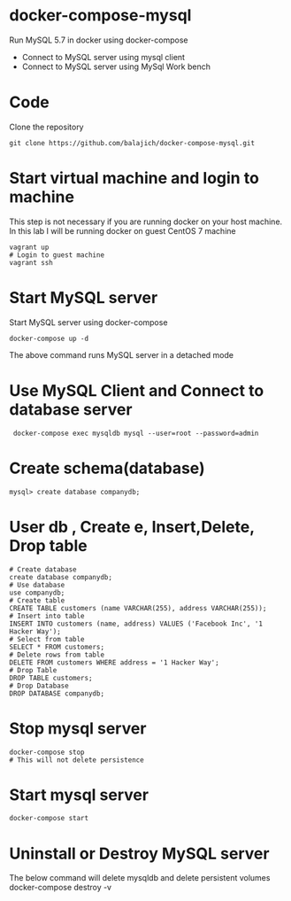 # docker-compose-mysql
Run MySQL 5.7 in docker using docker-compose
- Connect to MySQL server using mysql client
- Connect to MySQL server using MySql Work bench
# Code
Clone the repository
    
    git clone https://github.com/balajich/docker-compose-mysql.git
# Start virtual machine and login to machine
This step is not necessary if you are running docker on your host machine. In this lab I will be running docker on guest CentOS 7 machine

    vagrant up
    # Login to guest machine
    vagrant ssh
# Start MySQL server
Start MySQL server using docker-compose

    docker-compose up -d
The above command runs MySQL server in a detached mode

# Use MySQL Client and Connect to database server

     docker-compose exec mysqldb mysql --user=root --password=admin
# Create schema(database)

    mysql> create database companydb;
# User db , Create e, Insert,Delete, Drop  table

    # Create database
    create database companydb;
    # Use database
    use companydb;
    # Create table
    CREATE TABLE customers (name VARCHAR(255), address VARCHAR(255));
    # Insert into table
    INSERT INTO customers (name, address) VALUES ('Facebook Inc', '1 Hacker Way');
    # Select from table
    SELECT * FROM customers;
    # Delete rows from table
    DELETE FROM customers WHERE address = '1 Hacker Way';
    # Drop Table
    DROP TABLE customers;
    # Drop Database
    DROP DATABASE companydb;

# Stop mysql server

    docker-compose stop
    # This will not delete persistence

# Start mysql server

    docker-compose start

# Uninstall or Destroy MySQL server
The below command will delete mysqldb and delete persistent volumes
    docker-compose destroy -v



